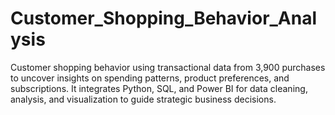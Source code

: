 # Customer_Shopping_Behavior_Analysis
Customer shopping behavior using transactional data from 3,900 purchases to uncover insights on spending patterns, product preferences, and subscriptions. It integrates Python, SQL, and Power BI for data cleaning, analysis, and visualization to guide strategic business decisions.
